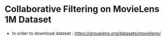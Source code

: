 # Collaborative Filtering on MovieLens 1M Dataset

* In order to download dataset : https://grouplens.org/datasets/movielens/
